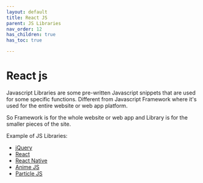 ```yaml
---
layout: default
title: React JS
parent: JS Libraries
nav_order: 12
has_children: true
has_toc: true

---
```


# React js

Javascript Libraries are some pre-written Javascript snippets that are used for some specific functions. Different from Javascript Framework where it's used for the entire website or web app platform.

So Framework is for the whole website or web app and Library is for the smaller pieces of the site.

Example of JS Libraries:
* [jQuery](https://jquery.com)
* [React](https://reactjs.org/)
* [React Native](https://reactnative.dev)
* [Anime JS](https://animejs.com/)
* [Particle JS](https://vincentgarreau.com/particles.js/)
